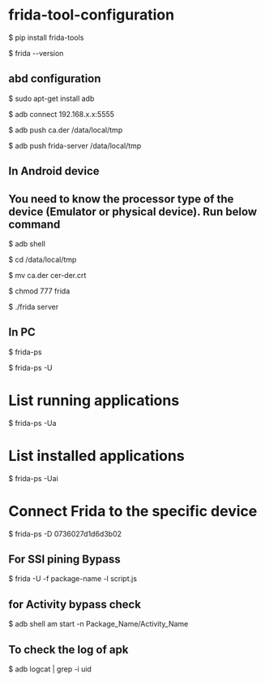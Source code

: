 # frida-tool-configuration
$ pip install frida-tools

$ frida --version

## abd configuration 
$ sudo apt-get install adb

$ adb connect 192.168.x.x:5555

$ adb push ca.der /data/local/tmp

$ adb push frida-server /data/local/tmp


## In Android device
## You need to know the processor type of the device (Emulator or physical device). Run below command
$ adb shell

$ cd /data/local/tmp

$ mv ca.der cer-der.crt

$ chmod 777 frida

$ ./frida server

## In PC
$ frida-ps

$ frida-ps -U

# List running applications
$ frida-ps -Ua

# List installed applications
$ frida-ps -Uai

# Connect Frida to the specific device

$ frida-ps -D 0736027d1d6d3b02

## For SSl pining Bypass
$ frida -U -f package-name -l script.js

## for Activity bypass check
$ adb shell am start -n  Package_Name/Activity_Name

## To check the log of apk
$ adb logcat | grep -i uid

